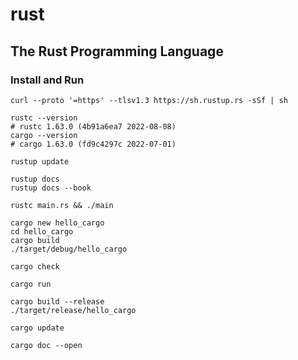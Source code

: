 # rust

## The Rust Programming Language

### Install and Run

```shell
curl --proto '=https' --tlsv1.3 https://sh.rustup.rs -sSf | sh
```

```shell
rustc --version
# rustc 1.63.0 (4b91a6ea7 2022-08-08)
cargo --version
# cargo 1.63.0 (fd9c4297c 2022-07-01)
```

```shell
rustup update
```

```shell
rustup docs
rustup docs --book
```

```shell
rustc main.rs && ./main
```

```shell
cargo new hello_cargo
cd hello_cargo
cargo build
./target/debug/hello_cargo
```

```shell
cargo check
```

```shell
cargo run
```

```shell
cargo build --release
./target/release/hello_cargo
```

```shell
cargo update
```

```shell
cargo doc --open
```
